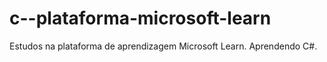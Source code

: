 # c--plataforma-microsoft-learn
Estudos na plataforma de aprendizagem Microsoft Learn. Aprendendo C#.
